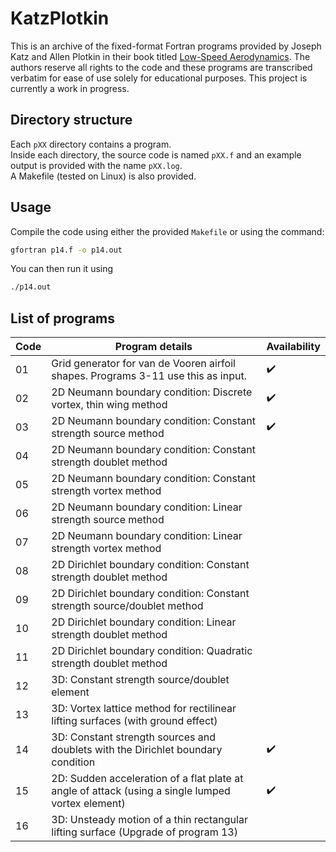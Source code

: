 # KatzPlotkin
This is an archive of the fixed-format Fortran programs provided by Joseph Katz and Allen Plotkin in their book titled [Low-Speed Aerodynamics](https://doi.org/10.1017/CBO9780511810329).  The authors reserve all rights to the code and these programs are transcribed verbatim for ease of use solely for educational purposes.
This project is currently a work in progress.

## Directory structure
Each `pXX` directory contains a program.  
Inside each directory, the source code is named `pXX.f` and an example output is provided with the name `pXX.log`.  
A Makefile (tested on Linux) is also provided.

## Usage
Compile the code using either the provided `Makefile` or using the command:
```Bash
gfortran p14.f -o p14.out
```
You can then run it using 
```Bash
./p14.out
```

## List of programs
| Code | Program details | Availability  |
| ---- | -------------   | ------------- |
|  01  | Grid generator for van de Vooren airfoil shapes. Programs 3-11 use this as input. | :heavy_check_mark: |
|  02  | 2D Neumann boundary condition: Discrete vortex, thin wing method | :heavy_check_mark: |
|  03  | 2D Neumann boundary condition: Constant strength source method   | :heavy_check_mark: |
|  04  | 2D Neumann boundary condition: Constant strength doublet method  | |
|  05  | 2D Neumann boundary condition: Constant strength vortex method   | |
|  06  | 2D Neumann boundary condition: Linear strength source method     | |
|  07  | 2D Neumann boundary condition: Linear strength vortex method     | |
|  08  | 2D Dirichlet boundary condition: Constant strength doublet method        | |
|  09  | 2D Dirichlet boundary condition: Constant strength source/doublet method | |
|  10  | 2D Dirichlet boundary condition: Linear strength doublet method          | |
|  11  | 2D Dirichlet boundary condition: Quadratic strength doublet method       | |
|  12  | 3D: Constant strength source/doublet element | |
|  13  | 3D: Vortex lattice method for rectilinear lifting surfaces (with ground effect) | |
|  14  | 3D: Constant strength sources and doublets with the Dirichlet boundary condition | :heavy_check_mark: |
|  15  | 2D: Sudden acceleration of a flat plate at angle of attack (using a single lumped vortex element)| :heavy_check_mark: |
|  16  | 3D: Unsteady motion of a thin rectangular lifting surface (Upgrade of program 13) | |

